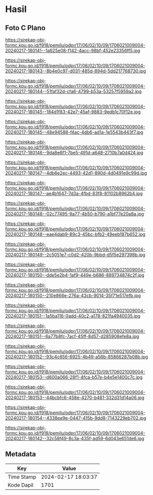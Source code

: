 # Hasil

## Foto C Plano

https://sirekap-obj-formc.kpu.go.id/f918/pemilu/pdpr/17/06/02/10/09/1706021009004-20240217-180141--1a625e08-f142-4acc-98bf-452e23356ff5.jpg

https://sirekap-obj-formc.kpu.go.id/f918/pemilu/pdpr/17/06/02/10/09/1706021009004-20240217-180143--8b4e0c97-d031-485d-894d-5dd217768730.jpg

https://sirekap-obj-formc.kpu.go.id/f918/pemilu/pdpr/17/06/02/10/09/1706021009004-20240217-180144--51faf32d-cfa6-4799-b53a-53257f5959a2.jpg

https://sirekap-obj-formc.kpu.go.id/f918/pemilu/pdpr/17/06/02/10/09/1706021009004-20240217-180145--184d1f83-42e7-45af-9883-9edb1c70f12e.jpg

https://sirekap-obj-formc.kpu.go.id/f918/pemilu/pdpr/17/06/02/10/09/1706021009004-20240217-180145--48e94588-f4ac-4db6-ad1a-1e5543b443f7.jpg

https://sirekap-obj-formc.kpu.go.id/f918/pemilu/pdpr/17/06/02/10/09/1706021009004-20240217-180146--9da8e6f1-7be5-491d-a648-2710b7a0d424.jpg

https://sirekap-obj-formc.kpu.go.id/f918/pemilu/pdpr/17/06/02/10/09/1706021009004-20240217-180147--4db6e2ec-4493-42d1-890d-4d0491e9c99d.jpg

https://sirekap-obj-formc.kpu.go.id/f918/pemilu/pdpr/17/06/02/10/09/1706021009004-20240217-180147--ae4b1647-7d3a-4fbd-83f8-81102b8962b4.jpg

https://sirekap-obj-formc.kpu.go.id/f918/pemilu/pdpr/17/06/02/10/09/1706021009004-20240217-180148--02c77495-9a77-4b50-b790-a1bf77e20a8a.jpg

https://sirekap-obj-formc.kpu.go.id/f918/pemilu/pdpr/17/06/02/10/09/1706021009004-20240217-180148--eae4dab9-89c3-45bc-bfb2-49eeb187b652.jpg

https://sirekap-obj-formc.kpu.go.id/f918/pemilu/pdpr/17/06/02/10/09/1706021009004-20240217-180149--2c5051e7-c0d2-420b-9bbd-d5f5e297398b.jpg

https://sirekap-obj-formc.kpu.go.id/f918/pemilu/pdpr/17/06/02/10/09/1706021009004-20240217-180150--dde5e2b4-1af9-449e-b686-889734874c2f.jpg

https://sirekap-obj-formc.kpu.go.id/f918/pemilu/pdpr/17/06/02/10/09/1706021009004-20240217-180150--210e866e-276a-43cb-9014-35f71e517efb.jpg

https://sirekap-obj-formc.kpu.go.id/f918/pemilu/pdpr/17/06/02/10/09/1706021009004-20240217-180151--1a5ba116-0add-40c2-a178-821fa4940035.jpg

https://sirekap-obj-formc.kpu.go.id/f918/pemilu/pdpr/17/06/02/10/09/1706021009004-20240217-180151--6a77b8fc-7acf-45ff-8d57-d285908efe8a.jpg

https://sirekap-obj-formc.kpu.go.id/f918/pemilu/pdpr/17/06/02/10/09/1706021009004-20240217-180152--93c4c656-6925-4b49-a56b-85866287b08b.jpg

https://sirekap-obj-formc.kpu.go.id/f918/pemilu/pdpr/17/06/02/10/09/1706021009004-20240217-180153--d600a066-28f1-4fca-b57e-b4e5e1400c7c.jpg

https://sirekap-obj-formc.kpu.go.id/f918/pemilu/pdpr/17/06/02/10/09/1706021009004-20240217-180153--44bcbfc6-458e-4270-b481-332d31d14a06.jpg

https://sirekap-obj-formc.kpu.go.id/f918/pemilu/pdpr/17/06/02/10/09/1706021009004-20240217-180154--4338ee9e-0447-415b-9dd8-7143229eb702.jpg

https://sirekap-obj-formc.kpu.go.id/f918/pemilu/pdpr/17/06/02/10/09/1706021009004-20240217-180142--32c58f49-8c3a-435f-ad59-6d043e651de6.jpg


## Metadata

| Key        | Value               |
| ---------- | ------------------- |
| Time Stamp | 2024-02-17 18:03:37 |
| Kode Dapil | 1701                |



